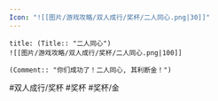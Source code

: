 ```yaml
---
Icon: "![[图片/游戏攻略/双人成行/奖杯/二人同心.png|30]]"
---
```

```ad-common-gold-trophy
title: (Title:: "二人同心")
![[图片/游戏攻略/双人成行/奖杯/二人同心.png|100]]

(Comment:: "你们成功了！二人同心, 其利断金！")
```

#双人成行/奖杯 #奖杯 #奖杯/金
